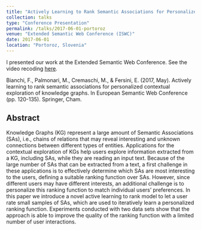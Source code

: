 ```yaml
---
title: "Actively Learning to Rank Semantic Associations for Personalized Contextual Exploration of Knowledge Graphs"
collection: talks
type: "Conference Presentation"
permalink: /talks/2017-06-01-portoroz
venue: "Extended Semantic Web Conference (ISWC)"
date: 2017-06-01
location: "Portoroz, Slovenia"
---
```


I presented our work at the Extended Semantic Web Conference. See the video recoding [here](http://videolectures.net/eswc2017_bianchi_knowledge_graphs/).

Bianchi, F., Palmonari, M., Cremaschi, M., & Fersini, E. (2017, May). Actively learning to rank semantic associations for personalized contextual exploration of knowledge graphs. In European Semantic Web Conference (pp. 120-135). Springer, Cham.

Abstract
--------

Knowledge Graphs (KG) represent a large amount of Semantic Associations (SAs), i.e., chains of relations that may reveal interesting and unknown connections between different types of entities. Applications for the contextual exploration of KGs help users explore information extracted from a KG, including SAs, while they are reading an input text. Because of the large number of SAs that can be extracted from a text, a first challenge in these applications is to effectively determine which SAs are most interesting to the users, defining a suitable ranking function over SAs. However, since different users may have different interests, an additional challenge is to personalize this ranking function to match individual users’ preferences. In this paper we introduce a novel active learning to rank model to let a user rate small samples of SAs, which are used to iteratively learn a personalized ranking function. Experiments conducted with two data sets show that the approach is able to improve the quality of the ranking function with a limited number of user interactions.